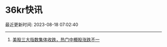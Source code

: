# 36kr快讯

最近更新时间: 2023-08-18 07:02:40

--- 
1. [美股三大指数集体收跌，热门中概股涨跌不一](https://www.36kr.com/newsflashes/2392712128191113) 
